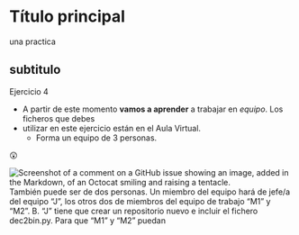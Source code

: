 # Título principal
una practica

 ## subtitulo
Ejercicio 4
 - A partir de este momento **vamos a aprender** a trabajar en *equipo*. Los ficheros que debes
 - utilizar en este ejercicio están en el Aula Virtual.
   - Forma un equipo de 3 personas.

😲

![Screenshot of a comment on a GitHub issue showing an image, added in the Markdown, of an Octocat smiling and raising a tentacle.](https://myoctocat.com/assets/images/base-octocat.svg) 
También puede ser de dos personas.
Un miembro del equipo hará de jefe/a del equipo “J”, los otros dos de miembros del equipo
de trabajo “M1” y “M2”.
B. “J” tiene que crear un repositorio nuevo e incluir el fichero dec2bin.py.
Para que “M1” y “M2” puedan
